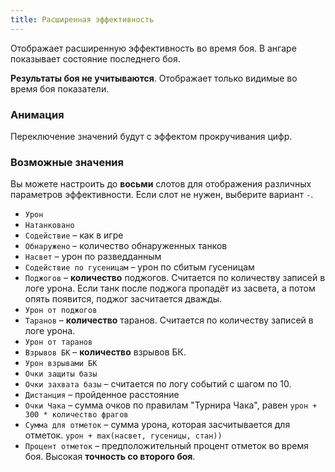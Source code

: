 ```yaml
---
title: Расширенная эффективность
---
```


Отображает расширенную эффективность во время боя. В ангаре показывает состояние последнего боя. 

**Результаты боя не учитываются**. Отображает только видимые во время боя показатели.

### Анимация
Переключение значений будут с эффектом прокручивания цифр.

### Возможные значения
Вы можете настроить до **восьми** слотов для отображения различных параметров эффективности. Если слот не нужен, выберите вариант `-`.

- `Урон`
- `Натанковано`
- `Содействие` – как в игре
- `Обнаружено` – количество обнаруженных танков
- `Насвет` – урон по разведданным
- `Содействие по гусеницам` – урон по сбитым гусеницам
- `Поджогов` – **количество** поджогов. Считается по количеству записей в логе урона. Если танк после поджога пропадёт из засвета, а потом опять появится, поджог засчитается дважды.
- `Урон от поджогов`
- `Таранов` – **количество** таранов. Считается по количеству записей в логе урона. 
- `Урон от таранов`
- `Взрывов БК` – **количество** взрывов БК.
- `Урон взрывами БК`
- `Очки защиты базы`
- `Очки захвата базы` – считается по логу событий с шагом по 10.
- `Дистанция` – пройденное расстояние
- `Очки Чака` – сумма очков по правилам "Турнира Чака", равен `урон + 300 * количество фрагов`
- `Сумма для отметок` – сумма урона, которая засчитывается для отметок. `урон + max(насвет, гусеницы, стан))`
- `Процент отметок` – предположительный процент отметок во время боя. Высокая **точность со второго боя**.